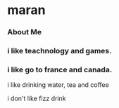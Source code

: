 # maran

### About Me

### i like teachnology and games.

### i like go to france and canada.

i like drinking water, tea and coffee

i don't like fizz drink 
